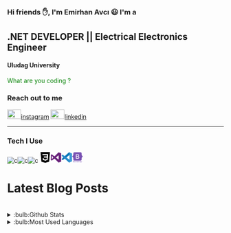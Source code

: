 

### Hi friends :hand:, I'm Emirhan Avcı :smiley: I'm a

## .NET DEVELOPER || Electrical Electronics Engineer
#### Uludag University

<font color="green">What are you coding ?</font>

### Reach out to me 

<img height="22" width="32" src="https://unpkg.com/simple-icons@v6/icons/instagram.svg" />[instagram]
<img height="22" width="32" src="https://unpkg.com/simple-icons@v6/icons/linkedin.svg" />[linkedin]



<hr>

### Tech I Use
<img src="https://raw.githubusercontent.com/jmnote/z-icons/master/svg/csharp.svg" alt="c" width="25" height="25" style="max-width: 100%;"><img src="https://raw.githubusercontent.com/simple-icons/simple-icons/31b590019f55c0a77f257058375913c8acf475ce/icons/html5.svg" alt="c" width="25" height="25" style="max-width: 100%"><img  src="https://raw.githubusercontent.com/jmnote/z-icons/master/svg/javascript.svg" alt="c" width="25" height="25" style="max-width: 100%;">
<img src="https://raw.githubusercontent.com/simple-icons/simple-icons/31b590019f55c0a77f257058375913c8acf475ce/icons/css3.svg" alt="c" width="25" height="25" style="max-width: 100%;"><img src="https://raw.githubusercontent.com/devicons/devicon/master/icons/visualstudio/visualstudio-plain.svg" alt="c" width="25" height="25" style="max-width: 100%;"><img src="https://raw.githubusercontent.com/devicons/devicon/2ae2a900d2f041da66e950e4d48052658d850630/icons/vscode/vscode-original.svg" alt="c" width="25" height="25" style="max-width: 100%;"><img src="https://raw.githubusercontent.com/devicons/devicon/master/icons/bootstrap/bootstrap-plain-wordmark.svg"
 alt="c" width="25" height="25" style="max-width: 100%; ">

# Latest Blog Posts
<!--BLOG POST-LIST:START-->
<!--BLOG POST-LIST:END-->

<br>
<details>
<summary>:bulb:Github Stats</summary>
<img src="https://github-readme-stats.vercel.app/api?username=Berengaar&theme=tokyonight ">
</details>

<details>
<summary>:bulb:Most Used Languages</summary>
<img src="https://github-readme-stats.vercel.app/api/top-langs/?username=Berengaar&layout=compact">
</details>


[instagram]:https://www.instagram.com/emirhan_avci_/
[linkedin]:https://www.linkedin.com/in/emirhan-avci/
